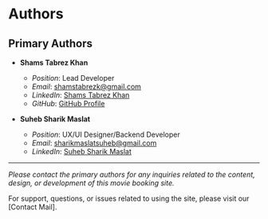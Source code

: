 # Authors

## Primary Authors

- **Shams Tabrez Khan**
  - *Position*: Lead Developer
  - *Email*: shamstabrezk@gmail.com
  - *LinkedIn*: [Shams Tabrez Khan](http://linkedin.com/in/shams-tabrez-khan-553545a3)
  - *GitHub*: [GitHub Profile](https://github.com/ShamsTKhan5)

- **Suheb Sharik Maslat**
  - *Position*: UX/UI Designer/Backend Developer
  - *Email*: sharikmaslatsuheb@gmail.com
  - *LinkedIn*: [Suheb Sharik Maslat](http://linkedin.com/in/suheb-sharikmaslat-30168321a)
 


---

*Please contact the primary authors for any inquiries related to the content, design, or development of this movie booking site.*

For support, questions, or issues related to using the site, please visit our [Contact Mail].
